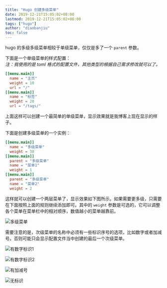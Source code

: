 ```yaml
---
title: "Hugo 创建多级菜单"
date: 2019-12-21T15:05:02+08:00
lastmod: 2019-12-21T15:05:02+08:00
tags: ["hugo"]
author: "dianbanjiu"
toc: false
---
```


hugo 的多级多级菜单相较于单级菜单，仅仅是多了一个 `parent` 参数。  

下面是一个单级菜单的样式配置：  
*注：我使用的是 toml 格式的配置文件，其他类型的根据自己需求修改就可以了。*  

```toml
[[menu.main]]
  name = "主页"
  weight = 10
  url = "/"
[[menu.main]]
  name = "标签"
  weight = 20
  url = "/tags/"
```

上面这样可以创建一个最简单的单级菜单，显示效果就是我博客上现在显示的样子。  


下面是创建多级菜单的一个实例：  

```toml
[[menu.main]]
  name = "多级菜单"
  weight = 30
[[menu.main]]
  parent = "多级菜单"
  name = "菜单1"
  weight = 1
[[menu.main]]
  parent = "多级菜单"
  name = "菜单2"
  weight = 2
```

这样就可以创建一个两层菜单了，显示效果如下图所示。如果需要更多级，只需要在下面按照上面的规则继续添加即可。其中的 `weight` 参数是可选的，它可以调整各个菜单在菜单栏中的相对顺序，数值越小的菜单越靠前。  

![多级菜单](https://i.imgur.com/I0y54MM.png)  

需要注意的是，次级菜单的名称中必须有一些标识序号的选项，比如数字或者加减号。否则可能只会显示配置文件当中创建的最后一个次级菜单。  

![有数字标识1](https://i.imgur.com/I0y54MM.png)  

![有数字标识2](https://i.imgur.com/bIUCMSr.png)  

![有加减号](https://i.imgur.com/x6hWT8q.png)  

![无标识](https://i.imgur.com/05hBRKE.png)  

